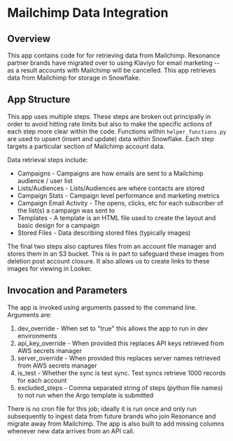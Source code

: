 # Mailchimp Data Integration

## Overview
This app contains code for for retrieving data from Mailchimp. Resonance partner 
brands have migrated over to using Klaviyo for email marketing -- as a result
accounts with Mailchimp will be cancelled. This app retrieves data from 
Mailchimp for storage in Snowflake.

## App Structure
This app uses multiple steps. These steps are broken out principally in order to 
avoid hitting rate limits but also to make the specific actions of each step 
more clear within the code. Functions within `helper_functions.py` are used to 
upsert (insert and update) data within Snowflake. Each step targets a particular 
section of Mailchimp account data. 

Data retrieval steps include:
* Campaigns - Campaigns are how emails are sent to a Mailchimp audience / user 
list
* Lists/Audiences - Lists/Audiences are where contacts are stored 
* Campaign Stats - Campaign level performance and marketing metrics
* Campaign Email Activity - The opens, clicks, etc for each subscriber of the 
list(s) a campaign was sent to
* Templates - A template is an HTML file used to create the layout and basic 
design for a campaign
* Stored Files - Data describing stored files (typically images)

The final two steps also captures files from an account file manager and stores 
them in an S3 bucket. This is in part to safeguard these images from deletion 
post account closure. It also allows us to create links to these images for 
viewing in Looker.


## Invocation and Parameters

The app is invoked using arguments passed to the command line. Arguments are:
1. dev_override - When set to "true" this allows the app to run in dev 
environments
2. api_key_override - When provided this replaces API keys retrieved from AWS 
secrets manager
3. server_override - When provided this replaces server names retrieved from AWS 
secrets manager
4. is_test - Whether the sync is test sync. Test syncs retrieve 1000 records for 
each account 
5. excluded_steps - Comma separated string of steps (python file names) to 
not run when the Argo template is submitted

There is no cron file for this job; ideally it is run once and only run 
subsequently to ingest data from future brands who join Resonance and migrate 
away from Mailchimp. The app is also built to add missing columns whenever new 
data arrives from an API call.  
